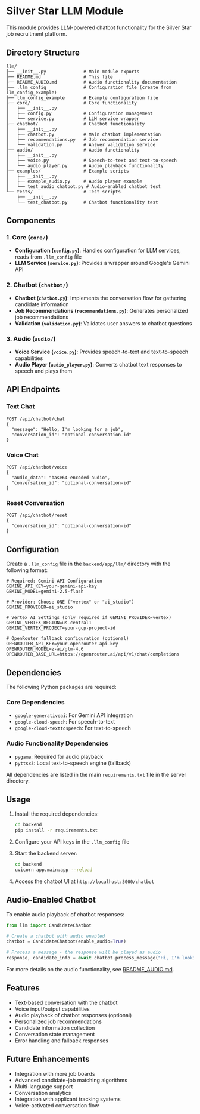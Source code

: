 # Silver Star LLM Module

This module provides LLM-powered chatbot functionality for the Silver Star job recruitment platform.

## Directory Structure

```
llm/
├── __init__.py              # Main module exports
├── README.md                # This file
├── README_AUDIO.md          # Audio functionality documentation
├── .llm_config              # Configuration file (create from llm_config_example)
├── llm_config_example       # Example configuration file
├── core/                    # Core functionality
│   ├── __init__.py
│   ├── config.py            # Configuration management
│   └── service.py           # LLM service wrapper
├── chatbot/                 # Chatbot functionality
│   ├── __init__.py
│   ├── chatbot.py           # Main chatbot implementation
│   ├── recommendations.py   # Job recommendation service
│   └── validation.py        # Answer validation service
├── audio/                   # Audio functionality
│   ├── __init__.py
│   ├── voice.py             # Speech-to-text and text-to-speech
│   └── audio_player.py      # Audio playback functionality
├── examples/                # Example scripts
│   ├── __init__.py
│   ├── example_audio.py     # Audio player example
│   └── test_audio_chatbot.py # Audio-enabled chatbot test
└── tests/                   # Test scripts
    ├── __init__.py
    └── test_chatbot.py      # Chatbot functionality test
```

## Components

### 1. Core (`core/`)
- **Configuration (`config.py`)**: Handles configuration for LLM services, reads from `.llm_config` file
- **LLM Service (`service.py`)**: Provides a wrapper around Google's Gemini API

### 2. Chatbot (`chatbot/`)
- **Chatbot (`chatbot.py`)**: Implements the conversation flow for gathering candidate information
- **Job Recommendations (`recommendations.py`)**: Generates personalized job recommendations
- **Validation (`validation.py`)**: Validates user answers to chatbot questions

### 3. Audio (`audio/`)
- **Voice Service (`voice.py`)**: Provides speech-to-text and text-to-speech capabilities
- **Audio Player (`audio_player.py`)**: Converts chatbot text responses to speech and plays them

## API Endpoints

### Text Chat
```
POST /api/chatbot/chat
{
  "message": "Hello, I'm looking for a job",
  "conversation_id": "optional-conversation-id"
}
```

### Voice Chat
```
POST /api/chatbot/voice
{
  "audio_data": "base64-encoded-audio",
  "conversation_id": "optional-conversation-id"
}
```

### Reset Conversation
```
POST /api/chatbot/reset
{
  "conversation_id": "optional-conversation-id"
}
```

## Configuration

Create a `.llm_config` file in the `backend/app/llm/` directory with the following format:

```
# Required: Gemini API Configuration
GEMINI_API_KEY=your-gemini-api-key
GEMINI_MODEL=gemini-2.5-flash

# Provider: Choose ONE ("vertex" or "ai_studio")
GEMINI_PROVIDER=ai_studio

# Vertex AI Settings (only required if GEMINI_PROVIDER=vertex)
GEMINI_VERTEX_REGION=us-central1
GEMINI_VERTEX_PROJECT=your-gcp-project-id

# OpenRouter fallback configuration (optional)
OPENROUTER_API_KEY=your-openrouter-api-key
OPENROUTER_MODEL=z-ai/glm-4.6
OPENROUTER_BASE_URL=https://openrouter.ai/api/v1/chat/completions
```

## Dependencies

The following Python packages are required:

### Core Dependencies
- `google-generativeai`: For Gemini API integration
- `google-cloud-speech`: For speech-to-text
- `google-cloud-texttospeech`: For text-to-speech

### Audio Functionality Dependencies
- `pygame`: Required for audio playback
- `pyttsx3`: Local text-to-speech engine (fallback)

All dependencies are listed in the main `requirements.txt` file in the server directory.

## Usage

1. Install the required dependencies:
   ```bash
   cd backend
   pip install -r requirements.txt
   ```

2. Configure your API keys in the `.llm_config` file

3. Start the backend server:
   ```bash
   cd backend
   uvicorn app.main:app --reload
   ```

4. Access the chatbot UI at `http://localhost:3000/chatbot`

## Audio-Enabled Chatbot

To enable audio playback of chatbot responses:

```python
from llm import CandidateChatbot

# Create a chatbot with audio enabled
chatbot = CandidateChatbot(enable_audio=True)

# Process a message - the response will be played as audio
response, candidate_info = await chatbot.process_message("Hi, I'm looking for a job")
```

For more details on the audio functionality, see [README_AUDIO.md](README_AUDIO.md).

## Features

- Text-based conversation with the chatbot
- Voice input/output capabilities
- Audio playback of chatbot responses (optional)
- Personalized job recommendations
- Candidate information collection
- Conversation state management
- Error handling and fallback responses

## Future Enhancements

- Integration with more job boards
- Advanced candidate-job matching algorithms
- Multi-language support
- Conversation analytics
- Integration with applicant tracking systems
- Voice-activated conversation flow
